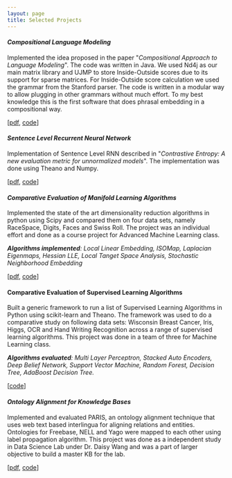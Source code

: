 ```yaml
---
layout: page
title: Selected Projects
---
```


#### *Compositional Language Modeling* ####
Implemented the idea proposed in the paper "*Compositional Approach to Language Modeling*". The code was written in Java. We used Nd4j as our main matrix library and UJMP to store Inside-Outside scores due to its support for sparse matrices. For Inside-Outside score calculation we used the grammar from the Stanford parser. The code is written in a modular way to allow plugging in other grammars without much effort. To my best knowledge this is the first software that does phrasal embedding in a compositional way.

[[pdf](https://arxiv.org/submit/1522648/view), [code](http://github.com/kushalarora/CompositionalLM.git)]

#### *Sentence Level Recurrent Neural Network* ####
Implementation of Sentence Level RNN described in "*Contrastive Entropy: A new evaluation metric for unnormalized models*". The implementation was done using Theano and Numpy.

[[pdf](http://arxiv.org/pdf/1601.00248v2.pdf), [code](http://github.com/kushalarora/sentenceRNN.git)]

#### *Comparative Evaluation of Manifold Learning Algorithms* ####
Implemented the state of the art dimensionality reduction algorithms in python using Scipy and compared them on
four data sets, namely RaceSpace, Digits, Faces and Swiss Roll. The project was an individual effort and done as a course project for Advanced Machine Learning class.

<em><strong>Algorithms implemented</strong>: Local Linear Embedding, ISOMap, Laplacian Eigenmaps, Hessian LLE, Local Tanget Space Analysis, Stochastic Neighborhood Embedding</em>


[[pdf](/assets/AMLProjectReport.pdf), [code](https://github.com/kushalarora/ManifoldAlgorithms.git)]

#### Comparative Evaluation of Supervised Learning Algorithms ####
Built a generic framework to run a list of Supervised Learning Algorithms in Python using scikit­-learn and Theano. The framework was used to do a comparative study on following data sets: Wisconsin Breast Cancer, Iris, Higgs, OCR and Hand Writing Recognition across a range of supervised learning algorithms. This project was done in a team of three for Machine Learning class.

<em><strong>Algorithms evaluated</strong>: Multi Layer Perceptron, Stacked Auto Encoders, Deep Belief Network, Support Vector Machine, Random Forest, Decision Tree, AdaBoost Decision Tree. </em>

[[code](https://github.com/kushalarora/SupervisedMLAlgorithms.git)]

#### *Ontology Alignment for Knowledge Bases* ####
Implemented and evaluated PARIS, an ontology alignment technique that uses web text based interlingua for aligning relations and entities. Ontologies for Freebase, NELL and Yago were mapped to each other using label propagation algorithm. This project was done as a independent study in Data Science Lab under Dr. Daisy Wang and was a part of larger objective to build a master KB for the lab.


[[pdf](/assets/pidgin.pdf), [code](https://github.com/kushalarora/pidgin.git)]
